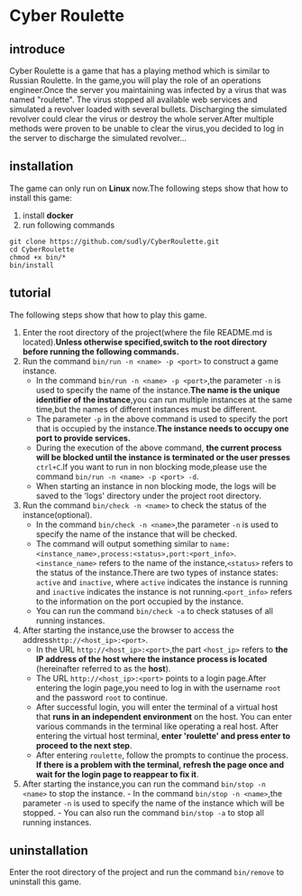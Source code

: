# Cyber Roulette
## introduce
Cyber Roulette is a game that has a playing method which is similar to Russian Roulette. In the game,you will play the role of an operations engineer.Once the server you maintaining was infected by a virus that was named "roulette". The virus stopped all available web services and simulated a revolver loaded with several bullets. Discharging the simulated revolver could clear the virus or destroy the whole server.After multiple methods were proven to be unable to clear the virus,you decided to log in the server to discharge the simulated revolver...
## installation
The game can only run on **Linux** now.The following steps show that how to install this game:
1. install **docker**
2. run following commands

```
git clone https://github.com/sudly/CyberRoulette.git
cd CyberRoulette
chmod +x bin/*
bin/install
```

## tutorial
The following steps show that how to play this game.
1. Enter the root directory of the project(where the file README.md is located).**Unless otherwise specified,switch to the root directory before running the following commands.**
2. Run the command `bin/run -n <name> -p <port>` to construct a game instance.
    - In the command `bin/run -n <name> -p <port>`,the parameter `-n` is used to specify the name of the instance.**The name is the unique identifier of the instance**,you can run multiple instances at the same time,but the names of different instances must be different.
    - The parameter `-p` in the above command is used to specify the port that is occupied by the instance.**The instance needs to occupy one port to provide services.**
    - During the execution of the above command, **the current process will be blocked until the instance is terminated or the user presses** `ctrl+C`.If you want to run in non blocking mode,please use the command `bin/run -n <name> -p <port> -d`.
    - When starting an instance in non blocking mode, the logs will be saved to the 'logs' directory under the project root directory.
3. Run the command `bin/check -n <name>` to check the status of the instance(optional).
    - In the command `bin/check -n <name>`,the parameter `-n` is used to specify the name of the instance that will be checked.
    - The command will output something similar to   `name:<instance_name>,process:<status>,port:<port_info>`.`<instance_name>` refers to the name of the instance,`<status>` refers to the status of the instance.There are two types of instance states: `active` and `inactive`, where `active` indicates the instance is running and `inactive` indicates the instance is not running.`<port_info>` refers to the information on the port occupied by the instance.
    - You can run the command `bin/check -a` to check statuses of all running instances.
4. After starting the instance,use the browser to access the address`http://<host_ip>:<port>`.
    - In the URL `http://<host_ip>:<port>`,the part `<host_ip>` refers to **the IP address of the host where the instance process is located** (hereinafter referred to as the **host**).
    - The URL `http://<host_ip>:<port>` points to a login page.After entering the login page,you need to log in with the username `root` and the password `root` to continue.
    - After successful login, you will enter the terminal of a virtual host that **runs in an independent environment** on the host. You can enter various commands in the terminal like operating a real host. After entering the virtual host terminal, **enter 'roulette' and press enter to proceed to the next step**.
    - After entering `roulette`, follow the prompts to continue the process. **If there is a problem with the terminal, refresh the page once and wait for the login page to reappear to fix it**.
5. After starting the instance,you can run the command `bin/stop -n <name>` to stop the instance.
       - In the command `bin/stop -n <name>`,the parameter `-n` is used to specify the name of the instance which will be stopped.
       - You can also run the command `bin/stop -a` to stop all running instances.
## uninstallation
Enter the root directory of the project and run the command `bin/remove` to uninstall this game.

